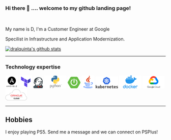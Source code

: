 ### Hi there 👋 .... welcome to my github landing page!

<br/>

My name is D, I'm a Customer Engineer at Google

Specilist in Infrastructure and Application Modernization. 


[![dralquinta's github stats](https://github-readme-stats.vercel.app/api?username=dralquinta&count_private=true&show_icons=true)](https://github.com/dralquinta/github-readme-stats)

---

### Technology expertise 

[<img src="img/ansible.png" alt="ansible.com" width="40px"/>](https://www.ansible.com)
[<img src="img/terraform.png" alt="terraform.io" width="40px"/>](https://www.terraform.io)
[<img src="img/jenkins.png" alt="jenkins.io" width="30px"/>](https://www.jenkins.io/)
[<img src="img/python.png" alt="python.org" width="70px"/>](https://www.python.org)
[<img src="img/springboot.png" alt="spring.io" width="40px"/>](https://spring.io/projects/spring-boot)
[<img src="img/java.png" alt="java.com" width="40px"/>](https://java.com/en/)
[<img src="img/k8.png" alt="kubernetes.io" width="70px"/>](https://kubernetes.io/)
[<img src="img/docker.png" alt="docker.com" width="70px"/>](https://www.docker.com/)
[<img src="img/gcp.png" alt="google.com" width="68px"/>](https://cloud.google.com/)
[<img src="img/oci.png" alt="oracle.com" width="68px"/>](https://www.oracle.com/cl/cloud/) 


---
<h2> Hobbies </h2>
I enjoy playing PS5. Send me a message and we can connect on PSPlus!






